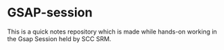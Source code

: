 # GSAP-session

This is a quick notes repository which is made while hands-on working in the Gsap Session held by SCC SRM.
